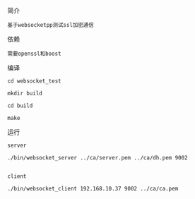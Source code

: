 简介

    基于websocketpp测试ssl加密通信


依赖

    需要openssl和boost


编译

    cd websocket_test

    mkdir build

    cd build

    make


运行

    server

    ./bin/websocket_server ../ca/server.pem ../ca/dh.pem 9002


    client

    ./bin/websocket_client 192.168.10.37 9002 ../ca/ca.pem
